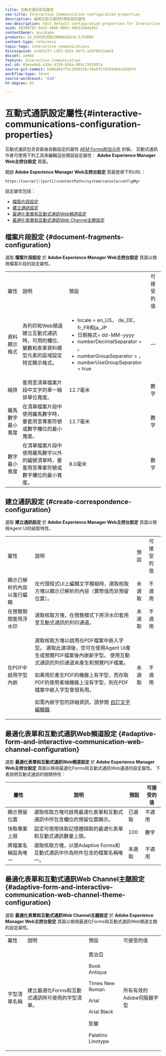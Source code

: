 ```yaml
---
title: 互動式通訊設定屬性
seo-title: Interactive Communication configuration properties
description: 編輯互動式通訊的預設設定屬性
seo-description: Edit default configuration properties for Interactive Communications
uuid: 4030078f-64a3-40bb-9892-49e22a8da561
contentOwner: anujkapo
products: SG_EXPERIENCEMANAGER/6.5/FORMS
content-type: reference
topic-tags: interactive-communications
discoiquuid: acb61d37-cd22-422e-bbf3-a2979b13ad41
docset: aem65
feature: Interactive Communication
exl-id: 09eeade6-e16d-4159-b26a-803c7201097a
source-git-commit: bd86d647fdc203015bc70a0f57d5b94b4c634bf9
workflow-type: tm+mt
source-wordcount: '610'
ht-degree: 6%

---
```


# 互動式通訊設定屬性{#interactive-communications-configuration-properties}

互動式通訊包含安裝後自動設定的屬性 [AEM Forms附加元件](../../forms/using/installing-configuring-aem-forms-osgi.md) 封裝。 互動式通訊作者可使用下列工具來編輯這些預設設定屬性： **Adobe Experience Manager Web主控台設定** 頁面。

開啟 **Adobe Experience Manager Web主控台設定** 頁面使用下列URL：

`https:/[server]:[port]/<contextPath>/system/console/configMgr`

設定屬性包括：

* [檔案片段設定](#document-fragments-configuration)
* [建立通訊設定](#create-correspondence-configuration)
* [最適化表單和互動式通訊Web頻道設定](#adaptive-form-and-interactive-communication-web-channel-configuration)
* [最適化表單和互動式通訊Web Channel主題設定](#adaptive-form-and-interactive-communication-web-channel-theme-configuration)

## 檔案片段設定 {#document-fragments-configuration}

選取 **檔案片段設定** 於 **Adobe Experience Manager Web主控台設定** 頁面以檢視檔案片段的設定屬性。

<table>
 <tbody> 
  <tr> 
   <td>屬性</td> 
   <td>說明</td> 
   <td>預設</td> 
   <td>可接受的值</td> 
  </tr> 
  <tr> 
   <td>資料顯示格式</td> 
   <td>為列印和Web頻道建立互動式通訊時，可用的欄位、變數和表單資料模型元素的區域設定特定顯示格式。</td> 
   <td> 
    <ul> 
     <li>locale = en_US， de_DE， fr_FR和ja_JP</li> 
     <li>日期格式= dd-MM-yyyy</li> 
     <li>numberDecimalSeparator = 。</li> 
     <li>numberGroupSeparator = ，</li> 
     <li>numberUseGroupSeparator = true</li> 
    </ul> </td> 
   <td><p>—</p> </td> 
  </tr> 
  <tr> 
   <td>縮排</td> 
   <td>套用至清單檔案片段中文字的單一縮排單位寬度。</td> 
   <td>12.7毫米</td> 
   <td>數字</td> 
  </tr> 
  <tr> 
   <td>羅馬數字最小寬度</td> 
   <td>在清單檔案片段中使用羅馬數字時，要套用至專案符號或數字欄位的最小寬度。 </td> 
   <td>12.7毫米</td> 
   <td>數字</td> 
  </tr> 
  <tr> 
   <td>數字最小寬度</td> 
   <td>在清單檔案片段中使用羅馬數字以外的編號清單時，要套用至專案符號或數字欄位的最小寬度。</td> 
   <td>8.0毫米</td> 
   <td>數字</td> 
  </tr> 
 </tbody> 
</table>

## 建立通訊設定 {#create-correspondence-configuration}

選取 **建立通訊設定** 於 **Adobe Experience Manager Web主控台設定** 頁面以檢視Agent UI的組態特性。

<table>
 <tbody> 
  <tr> 
   <td>屬性</td> 
   <td>說明</td> 
   <td>預設</td> 
   <td>可接受的值</td> 
  </tr> 
  <tr> 
   <td>顯示已解析的內容以進行編輯</td> 
   <td>在代理程式UI上編輯文字模組時，選取核取方塊以顯示已解析的內容（實際值而非預留位置）。</td> 
   <td>未選取</td> 
   <td>不適用</td> 
  </tr> 
  <tr> 
   <td>在預覽期間套用浮水印</td> 
   <td>選取核取方塊，在預覽模式下將浮水印套用至互動式通訊的列印通道。</td> 
   <td>未選取</td> 
   <td>不適用</td> 
  </tr> 
  <tr> 
   <td>在PDF中啟用字型內嵌</td> 
   <td><p>選取核取方塊以啟用在PDF檔案中嵌入字型。 選取此選項後，您可在使用Agent UI產生或預覽PDF檔案後內嵌新字型。 使用互動式通訊的列印通道來產生和預覽PDF檔案。</p> <p>如果用於產生PDF的機器上有字型，而存取PDF的使用者端機器上沒有字型，則在PDF檔案中嵌入字型會很有用。</p> <p>如需內嵌字型的詳細資訊，請參閱 <a href="../../forms/using/customize-text-editor.md" target="_blank">自訂文字編輯器</a>.</p> </td> 
   <td>未選取</td> 
   <td>不適用</td> 
  </tr> 
 </tbody> 
</table>

## 最適化表單和互動式通訊Web頻道設定 {#adaptive-form-and-interactive-communication-web-channel-configuration}

選取 **最適化表單和互動式通訊Web頻道設定** 於 **Adobe Experience Manager Web主控台設定** 頁面以檢視最適化Forms和互動式通訊Web通道的設定屬性。 下表說明互動式通訊的相關特性：

| 屬性 | 說明 | 預設 | 可接受的值 |
|---|---|---|---|
| 顯示預留位置 | 選取核取方塊可啟用最適化表單和互動式通訊中所包含欄位的預留位置顯示。 | 已選取 | 不適用 |
| 快取專案上限 | 設定可使用快取記憶體擷取的最適化表單和互動式通訊數量上限。 | 100 | 數字 |
| 將檔案名稱設為唯一 | 選取核取方塊，以使Adaptive Forms和互動式通訊中作為附件包含的檔案名稱唯一。 | 未選取 | 不適用 |

## 最適化表單和互動式通訊Web Channel主題設定 {#adaptive-form-and-interactive-communication-web-channel-theme-configuration}

選取 **最適化表單和互動式通訊Web Channel主題設定** 於 **Adobe Experience Manager Web主控台設定** 頁面以檢視最適化Forms和互動式通訊Web頻道主題的設定屬性。

<table>
 <tbody> 
  <tr> 
   <td>屬性</td> 
   <td>說明</td> 
   <td>預設</td> 
   <td>可接受的值</td> 
  </tr> 
  <tr> 
   <td>字型清單名稱</td> 
   <td>建立最適化Forms和互動式通訊時可使用的字型清單。</td> 
   <td><p>喬治亞</p> <p>Book Antiqua</p> <p>Times New Roman</p> <p>Arial</p> <p>Arial Black</p> <p>影響</p> <p>Palatino Linotype</p> </td> 
   <td>所有有效的Adobe伺服器字型</td> 
  </tr> 
 </tbody> 
</table>
